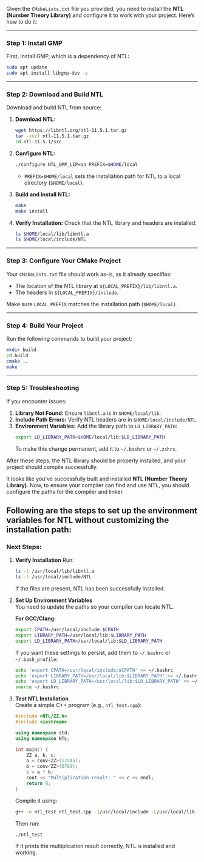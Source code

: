 Given the `CMakeLists.txt` file you provided, you need to install the **NTL (Number Theory Library)** and configure it to work with your project. Here’s how to do it:

---

### Step 1: Install GMP
First, install GMP, which is a dependency of NTL:
```bash
sudo apt update
sudo apt install libgmp-dev -y
```

---

### Step 2: Download and Build NTL
Download and build NTL from source:

1. **Download NTL:**
   ```bash
   wget https://libntl.org/ntl-11.5.1.tar.gz
   tar -xvzf ntl-11.5.1.tar.gz
   cd ntl-11.5.1/src
   ```

2. **Configure NTL:**
   ```bash
   ./configure NTL_GMP_LIP=on PREFIX=$HOME/local
   ```
   - `PREFIX=$HOME/local` sets the installation path for NTL to a local directory (`$HOME/local`).

3. **Build and Install NTL:**
   ```bash
   make
   make install
   ```

4. **Verify Installation:**
   Check that the NTL library and headers are installed:
   ```bash
   ls $HOME/local/lib/libntl.a
   ls $HOME/local/include/NTL
   ```

---

### Step 3: Configure Your CMake Project
Your `CMakeLists.txt` file should work as-is, as it already specifies:
- The location of the NTL library at `${LOCAL_PREFIX}/lib/libntl.a`.
- The headers in `${LOCAL_PREFIX}/include`.

Make sure `LOCAL_PREFIX` matches the installation path (`$HOME/local`).

---

### Step 4: Build Your Project
Run the following commands to build your project:
```bash
mkdir build
cd build
cmake ..
make
```

---

### Step 5: Troubleshooting
If you encounter issues:
1. **Library Not Found:** Ensure `libntl.a` is in `$HOME/local/lib`.
2. **Include Path Errors:** Verify NTL headers are in `$HOME/local/include/NTL`.
3. **Environment Variables:** Add the library path to `LD_LIBRARY_PATH`:
   ```bash
   export LD_LIBRARY_PATH=$HOME/local/lib:$LD_LIBRARY_PATH
   ```
   To make this change permanent, add it to `~/.bashrc` or `~/.zshrc`.

After these steps, the NTL library should be properly installed, and your project should compile successfully.

It looks like you've successfully built and installed **NTL (Number Theory Library)**. Now, to ensure your compiler can find and use NTL, you should configure the paths for the compiler and linker.

## Following are the steps to set up the environment variables for NTL without customizing the installation path:
### **Next Steps:**
1. **Verify Installation**
   Run:
   ```bash
   ls -l /usr/local/lib/libntl.a
   ls -l /usr/local/include/NTL
   ```
   If the files are present, NTL has been successfully installed.

2. **Set Up Environment Variables**  
   You need to update the paths so your compiler can locate NTL.

   **For GCC/Clang:**
   ```bash
   export CPATH=/usr/local/include:$CPATH
   export LIBRARY_PATH=/usr/local/lib:$LIBRARY_PATH
   export LD_LIBRARY_PATH=/usr/local/lib:$LD_LIBRARY_PATH
   ```

   If you want these settings to persist, add them to `~/.bashrc` or `~/.bash_profile`:
   ```bash
   echo 'export CPATH=/usr/local/include:$CPATH' >> ~/.bashrc
   echo 'export LIBRARY_PATH=/usr/local/lib:$LIBRARY_PATH' >> ~/.bashrc
   echo 'export LD_LIBRARY_PATH=/usr/local/lib:$LD_LIBRARY_PATH' >> ~/.bashrc
   source ~/.bashrc
   ```

3. **Test NTL Installation**  
   Create a simple C++ program (e.g., `ntl_test.cpp`):
   ```cpp
   #include <NTL/ZZ.h>
   #include <iostream>

   using namespace std;
   using namespace NTL;

   int main() {
       ZZ a, b, c;
       a = conv<ZZ>(12345);
       b = conv<ZZ>(6789);
       c = a * b;
       cout << "Multiplication result: " << c << endl;
       return 0;
   }
   ```

   Compile it using:
   ```bash
   g++ -o ntl_test ntl_test.cpp -I/usr/local/include -L/usr/local/lib -lntl -lgmp
   ```

   Then run:
   ```bash
   ./ntl_test
   ```

   If it prints the multiplication result correctly, NTL is installed and working.